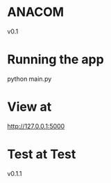 # ANACOM

v0.1

# Running the app

python main.py

# View at

http://127.0.0.1:5000

# Test at Test

v0.1.1
